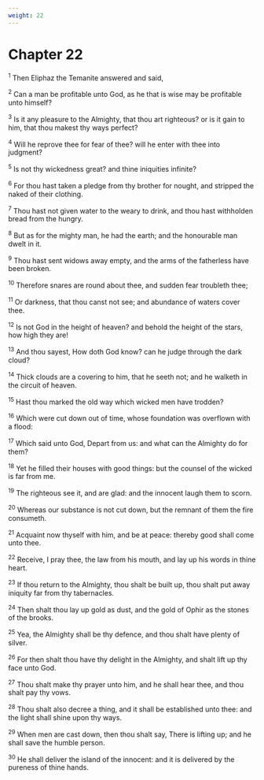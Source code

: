 ```yaml
---
weight: 22
---
```


# Chapter 22

<sup>1</sup> Then Eliphaz the Temanite answered and said, 

<sup>2</sup> Can a man be profitable unto God, as he that is wise may be profitable unto himself? 

<sup>3</sup> Is it any pleasure to the Almighty, that thou art righteous? or is it gain to him, that thou makest thy ways perfect? 

<sup>4</sup> Will he reprove thee for fear of thee? will he enter with thee into judgment? 

<sup>5</sup> Is not thy wickedness great? and thine iniquities infinite? 

<sup>6</sup> For thou hast taken a pledge from thy brother for nought, and stripped the naked of their clothing. 

<sup>7</sup> Thou hast not given water to the weary to drink, and thou hast withholden bread from the hungry. 

<sup>8</sup> But as for the mighty man, he had the earth; and the honourable man dwelt in it. 

<sup>9</sup> Thou hast sent widows away empty, and the arms of the fatherless have been broken. 

<sup>10</sup> Therefore snares are round about thee, and sudden fear troubleth thee; 

<sup>11</sup> Or darkness, that thou canst not see; and abundance of waters cover thee. 

<sup>12</sup> Is not God in the height of heaven? and behold the height of the stars, how high they are! 

<sup>13</sup> And thou sayest, How doth God know? can he judge through the dark cloud? 

<sup>14</sup> Thick clouds are a covering to him, that he seeth not; and he walketh in the circuit of heaven. 

<sup>15</sup> Hast thou marked the old way which wicked men have trodden? 

<sup>16</sup> Which were cut down out of time, whose foundation was overflown with a flood: 

<sup>17</sup> Which said unto God, Depart from us: and what can the Almighty do for them? 

<sup>18</sup> Yet he filled their houses with good things: but the counsel of the wicked is far from me. 

<sup>19</sup> The righteous see it, and are glad: and the innocent laugh them to scorn. 

<sup>20</sup> Whereas our substance is not cut down, but the remnant of them the fire consumeth. 

<sup>21</sup> Acquaint now thyself with him, and be at peace: thereby good shall come unto thee. 

<sup>22</sup> Receive, I pray thee, the law from his mouth, and lay up his words in thine heart. 

<sup>23</sup> If thou return to the Almighty, thou shalt be built up, thou shalt put away iniquity far from thy tabernacles. 

<sup>24</sup> Then shalt thou lay up gold as dust, and the gold of Ophir as the stones of the brooks. 

<sup>25</sup> Yea, the Almighty shall be thy defence, and thou shalt have plenty of silver. 

<sup>26</sup> For then shalt thou have thy delight in the Almighty, and shalt lift up thy face unto God. 

<sup>27</sup> Thou shalt make thy prayer unto him, and he shall hear thee, and thou shalt pay thy vows. 

<sup>28</sup> Thou shalt also decree a thing, and it shall be established unto thee: and the light shall shine upon thy ways. 

<sup>29</sup> When men are cast down, then thou shalt say, There is lifting up; and he shall save the humble person. 

<sup>30</sup> He shall deliver the island of the innocent: and it is delivered by the pureness of thine hands. 


